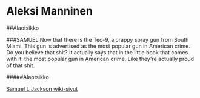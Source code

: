 # Aleksi Manninen

##Alaotsikko

###SAMUEL
Now that there is the Tec-9, a crappy spray gun from South Miami. This gun is advertised as the most popular gun in American crime. Do you believe that shit? It actually says that in the little book that comes with it: the most popular gun in American crime. Like they're actually proud of that shit. 


#####Alaotsikko

[Samuel L Jackson wiki-sivut](https://fi.wikipedia.org/wiki/Samuel_L._Jackson)
